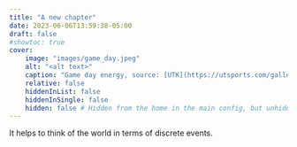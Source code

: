 ```yaml
---
title: "A new chapter"
date: 2023-06-06T13:59:38-05:00
draft: false
#showtoc: true
cover:
    image: "images/game_day.jpeg"
    alt: "<alt text>"
    caption: "Game day energy, source: [UTK](https://utsports.com/galleries/football/football-vs-ut-martin/knoxville-tn-october-22-2022-c/10295/279434)" 
    relative: false 
    hiddenInList: false
    hiddenInSingle: false
    hidden: false # Hidden from the home in the main config, but unhide here.
---
```


It helps to think of the world in terms of discrete events.


<!-- Moving to another place is a..
my default reply is "A bit excited, a bit nervous"  -->

